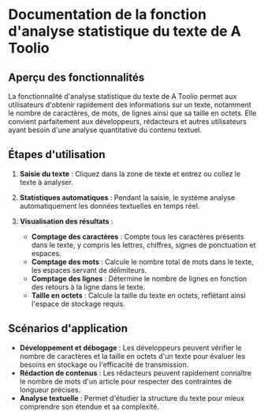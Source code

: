 # Documentation de la fonction d'analyse statistique du texte de A Toolio

## Aperçu des fonctionnalités
La fonctionnalité d'analyse statistique du texte de A Toolio permet aux utilisateurs d'obtenir rapidement des informations sur un texte, notamment le nombre de caractères, de mots, de lignes ainsi que sa taille en octets. Elle convient parfaitement aux développeurs, rédacteurs et autres utilisateurs ayant besoin d'une analyse quantitative du contenu textuel.

## Étapes d'utilisation

1. **Saisie du texte** : Cliquez dans la zone de texte et entrez ou collez le texte à analyser.

2. **Statistiques automatiques** : Pendant la saisie, le système analyse automatiquement les données textuelles en temps réel.

3. **Visualisation des résultats** :
   - **Comptage des caractères** : Compte tous les caractères présents dans le texte, y compris les lettres, chiffres, signes de ponctuation et espaces.
   - **Comptage des mots** : Calcule le nombre total de mots dans le texte, les espaces servant de délimiteurs.
   - **Comptage des lignes** : Détermine le nombre de lignes en fonction des retours à la ligne dans le texte.
   - **Taille en octets** : Calcule la taille du texte en octets, reflétant ainsi l'espace de stockage requis.

## Scénarios d'application

- **Développement et débogage** : Les développeurs peuvent vérifier le nombre de caractères et la taille en octets d'un texte pour évaluer les besoins en stockage ou l'efficacité de transmission.
- **Rédaction de contenus** : Les rédacteurs peuvent rapidement connaître le nombre de mots d'un article pour respecter des contraintes de longueur précises.
- **Analyse textuelle** : Permet d'étudier la structure du texte pour mieux comprendre son étendue et sa complexité.